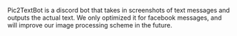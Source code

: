 
Pic2TextBot is a discord bot that takes in screenshots of text messages and outputs the actual text. We only optimized it for facebook messages, and will improve our image processing scheme in the future. 
